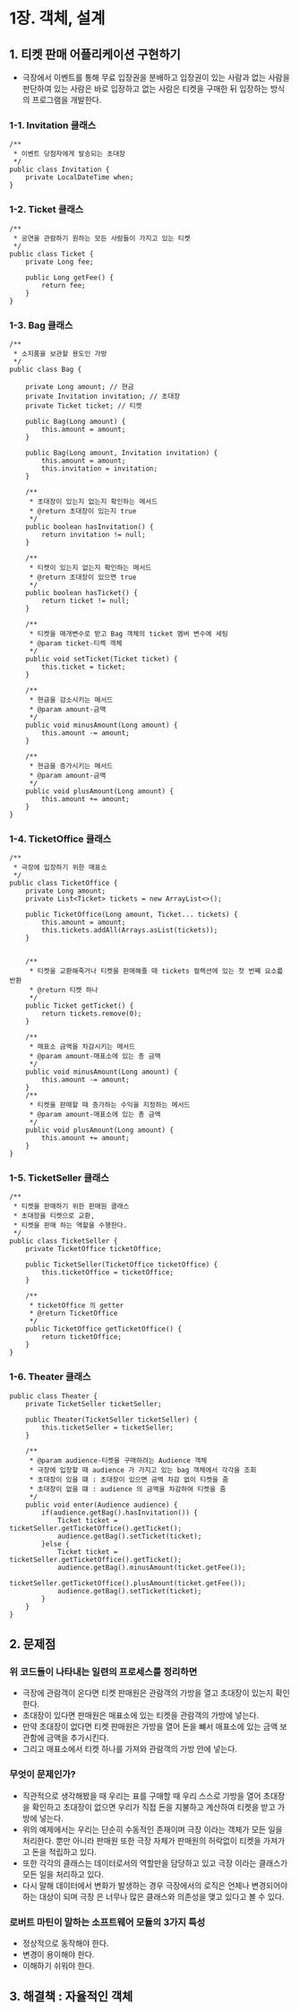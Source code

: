 # 1장. 객체, 설계

## 1. 티켓 판매 어플리케이션 구현하기
 - 극장에서 이벤트를 통해 무료 입장권을 분배하고 입장권이 있는 사람과 없는 사람을 판단하여 있는 사람은 바로 입장하고 없는 사람은 티켓을 구매한 뒤 입장하는 방식의 프로그램을 개발한다.

### 1-1. Invitation 클래스
```
/**
 * 이벤트 당첨자에게 발송되는 초대장
 */
public class Invitation {
    private LocalDateTime when;
}
```

### 1-2. Ticket 클래스
```
/**
 * 공연을 관람하기 원하는 모든 사람들이 가지고 있는 티켓
 */
public class Ticket {
    private Long fee;

    public Long getFee() {
        return fee;
    }
}
```

### 1-3. Bag 클래스
```
/**
 * 소지품을 보관할 용도인 가방
 */
public class Bag {

    private Long amount; // 현금
    private Invitation invitation; // 초대장
    private Ticket ticket; // 티켓

    public Bag(Long amount) {
        this.amount = amount;
    }

    public Bag(Long amount, Invitation invitation) {
        this.amount = amount;
        this.invitation = invitation;
    }

    /**
     * 초대장이 있는지 없는지 확인하는 메서드
     * @return 초대장이 있는지 true
     */
    public boolean hasInvitation() {
        return invitation != null;
    }

    /**
     * 티켓이 있는지 없는지 확인하는 메서드
     * @return 초대장이 있으면 true
     */
    public boolean hasTicket() {
        return ticket != null;
    }

    /**
     * 티켓을 매개변수로 받고 Bag 객체의 ticket 멤버 변수에 세팅
     * @param ticket-티켁 객체
     */
    public void setTicket(Ticket ticket) {
        this.ticket = ticket;
    }

    /**
     * 현금을 감소시키는 메서드
     * @param amount-금액
     */
    public void minusAmount(Long amount) {
        this.amount -= amount;
    }

    /**
     * 현금을 증가시키는 메서드
     * @param amount-금액
     */
    public void plusAmount(Long amount) {
        this.amount += amount;
    }
}
```

### 1-4. TicketOffice 클래스
```
/**
 * 극장에 입장하기 위한 매표소
 */
public class TicketOffice {
    private Long amount;
    private List<Ticket> tickets = new ArrayList<>();

    public TicketOffice(Long amount, Ticket... tickets) {
        this.amount = amount;
        this.tickets.addAll(Arrays.asList(tickets));
    }


    /**
     * 티켓을 교환해죽거나 티켓을 판매해줄 때 tickets 컬렉션에 있는 첫 번째 요소륿 반환
     * @return 티켓 하나
     */
    public Ticket getTicket() {
        return tickets.remove(0);
    }

    /**
     * 매표소 금액을 차감시키는 메서드
     * @param amount-매표소에 있는 총 금액
     */
    public void minusAmount(Long amount) {
        this.amount -= amount;
    }
    /**
     * 티켓을 판매할 때 증가하는 수익을 지정하는 메서드
     * @param amount-매표소에 있는 총 금액
     */
    public void plusAmount(Long amount) {
        this.amount += amount;
    }
}
```

### 1-5. TicketSeller 클래스
```
/**
 * 티켓을 판매하기 위한 판매원 클래스
 * 초대장을 티켓으로 교환,
 * 티켓을 판매 하는 역할을 수행한다.
 */
public class TicketSeller {
    private TicketOffice ticketOffice;

    public TicketSeller(TicketOffice ticketOffice) {
        this.ticketOffice = ticketOffice;
    }

    /**
     * ticketOffice 의 getter
     * @return TicketOffice
     */
    public TicketOffice getTicketOffice() {
        return ticketOffice;
    }
}
```

### 1-6. Theater 클래스
```
public class Theater {
    private TicketSeller ticketSeller;

    public Theater(TicketSeller ticketSeller) {
        this.ticketSeller = ticketSeller;
    }

    /**
     * @param audience-티켓을 구매하려는 Audience 객체
     * 극장에 입장할 때 audience 가 가지고 있는 bag 객체에서 각각을 조회
     * 초대장이 있을 떄 : 초대장이 있으면 금액 차감 없이 티켓을 줌
     * 초대장이 없을 떄 : audience 의 금액을 차감하여 티켓을 줌
     */
    public void enter(Audience audience) {
        if(audience.getBag().hasInvitation()) {
            Ticket ticket = ticketSeller.getTicketOffice().getTicket();
            audience.getBag().setTicket(ticket);
        }else {
            Ticket ticket = ticketSeller.getTicketOffice().getTicket();
            audience.getBag().minusAmount(ticket.getFee());
            ticketSeller.getTicketOffice().plusAmount(ticket.getFee());
            audience.getBag().setTicket(ticket);
        }
    }
}
```

## 2. 문제점
### 위 코드들이 나타내는 일련의 프로세스를 정리하면
 - 극장에 관람객이 온다면 티켓 판매원은 관람객의 가방을 열고 초대장이 있는지 확인한다.
 - 초대장이 있다면 판매원은 매표소에 있는 티켓을 관람객의 가방에 넣는다.
 - 만약 초대장이 없다면 티켓 판매원은 가방을 열어 돈을 뺴서 매표소에 있는 금액 보관함에 금액을 추가시킨다.
 - 그리고 매표소에서 티켓 하나를 가져와 관람객의 가방 안에 넣는다.

### 무엇이 문제인가?
 - 직관적으로 생각해봤을 때 우리는 표를 구매할 때 우리 스스로 가방을 열어 초대장을 확인하고 초대장이 없으면 우리가 직접 돈을 지불하고 계산하여 티켓을 받고 가방에 넣는다. 
 - 위의 예제에서는 우리는 단순히 수동적인 존재이며 극장 이라는 객체가 모든 일을 처리한다. 뿐만 아니라 판매원 또한 극장 자체가 판매원의 허락없이 티켓을 가져가고 돈을 적립하고 있다.
 - 또한 각각의 클래스는 데이터로서의 역할만을 담당하고 있고 극장 이라는 클래스가 모든 일을 처리하고 있다.
 - 다시 말해 데이터에서 변화가 발생하는 경우 극장에서의 로직은 언제나 변경되어야 하는 대상이 되며 극장 은 너무나 많은 클래스와 의존성을 맺고 있다고 볼 수 있다.

###  로버트 마틴이 말하는 소프트웨어 모듈의 3가지 특성
 - 정상적으로 동작해야 한다.
 - 변경이 용이해야 한다.
 - 이해하기 쉬워야 한다.

## 3. 해결책 : 자율적인 객체
